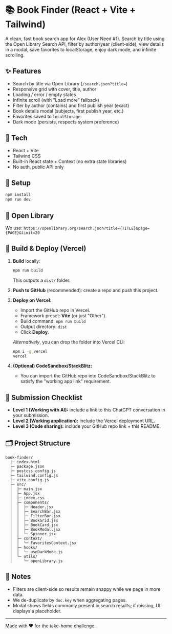 # 📚 Book Finder (React + Vite + Tailwind)

A clean, fast book search app for Alex (User Need #1). Search by title using the Open Library Search API, filter by author/year (client-side), view details in a modal, save favorites to localStorage, enjoy dark mode, and infinite scrolling.

## ✨ Features
- Search by title via Open Library (`/search.json?title=`)
- Responsive grid with cover, title, author
- Loading / error / empty states
- Infinite scroll (with "Load more" fallback)
- Filter by author (contains) and first publish year (exact)
- Book details modal (subjects, first publish year, etc.)
- Favorites saved to `localStorage`
- Dark mode (persists, respects system preference)

## 🧱 Tech
- React + Vite
- Tailwind CSS
- Built-in React state + Context (no extra state libraries)
- No auth, public API only

## 🔧 Setup
```bash
npm install
npm run dev
```

## 🔗 Open Library
We use: `https://openlibrary.org/search.json?title={TITLE}&page={PAGE}&limit=20`

## 🚀 Build & Deploy (Vercel)
1. **Build** locally:
   ```bash
   npm run build
   ```
   This outputs a `dist/` folder.

2. **Push to GitHub** (recommended): create a repo and push this project.

3. **Deploy on Vercel:**
   - Import the GitHub repo in Vercel.
   - Framework preset: **Vite** (or just "Other").
   - Build command: `npm run build`
   - Output directory: `dist`
   - Click **Deploy**.

   _Alternatively_, you can drop the folder into Vercel CLI:
   ```bash
   npm i -g vercel
   vercel
   ```

4. **(Optional) CodeSandbox/StackBlitz:**
   - You can import the GitHub repo into CodeSandbox/StackBlitz to satisfy the "working app link" requirement.

## 📝 Submission Checklist
- **Level 1 (Working with AI):** include a link to this ChatGPT conversation in your submission.
- **Level 2 (Working application):** include the Vercel deployment URL.
- **Level 3 (Code sharing):** include your GitHub repo link + this README.

## 🗂 Project Structure
```text
book-finder/
  ├─ index.html
  ├─ package.json
  ├─ postcss.config.js
  ├─ tailwind.config.js
  ├─ vite.config.js
  ├─ src/
  │  ├─ main.jsx
  │  ├─ App.jsx
  │  ├─ index.css
  │  ├─ components/
  │  │  ├─ Header.jsx
  │  │  ├─ SearchBar.jsx
  │  │  ├─ FilterBar.jsx
  │  │  ├─ BookGrid.jsx
  │  │  ├─ BookCard.jsx
  │  │  ├─ BookModal.jsx
  │  │  └─ Spinner.jsx
  │  ├─ context/
  │  │  └─ FavoritesContext.jsx
  │  ├─ hooks/
  │  │  └─ useDarkMode.js
  │  └─ utils/
  │     └─ openLibrary.js
```

## 🧪 Notes
- Filters are client-side so results remain snappy while we page in more data.
- We de-duplicate by `doc.key` when aggregating pages.
- Modal shows fields commonly present in search results; if missing, UI displays a placeholder.

---

Made with ❤️ for the take-home challenge.
